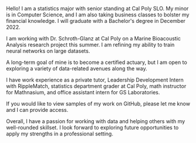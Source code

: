 Hello! I am a statistics major with senior standing at Cal Poly SLO. My minor is in Computer Science, and I am also taking business classes to bolster my financial knowledge. I will graduate with a Bachelor's degree in December 2022.

I am working with Dr. Schroth-Glanz at Cal Poly on a Marine Bioacoustic Analysis research project this summer. I am refining my ability to train neural networks on large datasets.

A long-term goal of mine is to become a certified actuary, but I am open to exploring a variety of data-related avenues along the way.

I have work experience as a private tutor, Leadership Development Intern with RippleMatch, statistics department grader at Cal Poly, math instructor for Mathnasium, and office assistant intern for GS Laboratories.

If you would like to view samples of my work on GitHub, please let me know and I can provide access.

Overall, I have a passion for working with data and helping others with my well-rounded skillset. I look forward to exploring future opportunities to apply my strengths in a professional setting.

